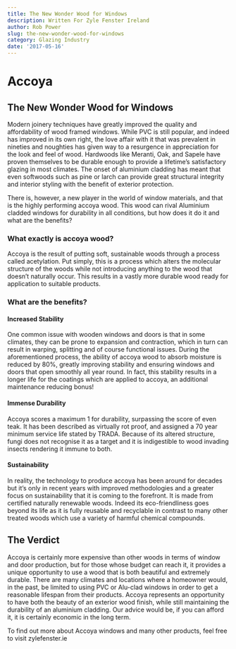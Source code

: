 ```yaml
---
title: The New Wonder Wood for Windows
description: Written For Zyle Fenster Ireland
author: Rob Power
slug: the-new-wonder-wood-for-windows
category: Glazing Industry
date: '2017-05-16'
---
```

# Accoya
## The New Wonder Wood for Windows
Modern joinery techniques have greatly improved the quality and affordability of wood framed windows. While PVC is still popular, and indeed has improved in its own right, the love affair with it that was prevalent in nineties and noughties has given way to a resurgence in appreciation for the look and feel of wood. Hardwoods like Meranti, Oak, and Sapele have proven themselves to be durable enough to provide a lifetime’s satisfactory glazing in most climates. The onset of aluminium cladding has meant that even softwoods such as pine or larch can provide great structural integrity and interior styling with the benefit of exterior protection.

There is, however, a new player in the world of window materials, and that is the highly performing accoya wood. This wood can rival Aluminium cladded windows for durability in all conditions, but how does it do it and what are the benefits?
### What exactly is accoya wood?
Accoya is the result of putting soft, sustainable woods through a process called acetylation. Put simply, this is a process which alters the molecular structure of the woods while not introducing anything to the wood that doesn’t naturally occur. This results in a vastly more durable wood ready for application to suitable products.
### What are the benefits?
#### Increased Stability
One common issue with wooden windows and doors is that in some climates, they can be prone to expansion and contraction, which in turn can result in warping, splitting and of course functional issues. During the aforementioned process, the ability of accoya wood to absorb moisture is reduced by 80%, greatly improving stability and ensuring windows and doors that open smoothly all year round. In fact, this stability results in a longer life for the coatings which are applied to accoya, an additional maintenance reducing bonus!
#### Immense Durability
Accoya scores a maximum 1 for durability, surpassing the score of even teak. It has been described as virtually rot proof, and assigned a 70 year minimum service life stated by TRADA. Because of its altered structure, fungi does not recognise it as a target and it is indigestible to wood invading insects rendering it immune to both.
#### Sustainability
In reality, the technology to produce accoya has been around for decades but it’s only in recent years with improved methodologies and a greater focus on sustainability that it is coming to the forefront. It is made from certified naturally renewable woods. Indeed its eco-friendliness goes beyond its life as it is fully reusable and recyclable in contrast to many other treated woods which use a variety of harmful chemical compounds.
## The Verdict
Accoya is certainly more expensive than other woods in terms of window and door production, but for those whose budget can reach it, it provides a unique opportunity to use a wood that is both beautiful and extremely durable. There are many climates and locations where a homeowner would, in the past, be limited to using PVC or Alu-clad windows in order to get a reasonable lifespan from their products. Accoya represents an opportunity to have both the beauty of an exterior wood finish, while still maintaining the durability of an aluminium cladding. Our advice would be, if you can afford it, it is certainly economic in the long term.

To find out more about Accoya windows and many other products, feel free to visit zylefenster.ie
